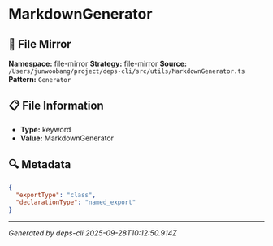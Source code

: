 # MarkdownGenerator

## 📄 File Mirror

**Namespace:** file-mirror
**Strategy:** file-mirror
**Source:** `/Users/junwoobang/project/deps-cli/src/utils/MarkdownGenerator.ts`
**Pattern:** `Generator`

## 📋 File Information

- **Type:** keyword
- **Value:** MarkdownGenerator

## 🔍 Metadata

```json
{
  "exportType": "class",
  "declarationType": "named_export"
}
```

---
*Generated by deps-cli 2025-09-28T10:12:50.914Z*
